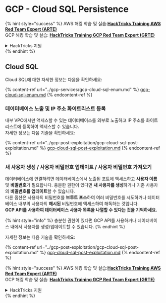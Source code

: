 # GCP - Cloud SQL Persistence

{% hint style="success" %}
AWS 해킹 학습 및 실습:<img src="/.gitbook/assets/image.png" alt="" data-size="line">[**HackTricks Training AWS Red Team Expert (ARTE)**](https://training.hacktricks.xyz/courses/arte)<img src="/.gitbook/assets/image.png" alt="" data-size="line">\
GCP 해킹 학습 및 실습: <img src="/.gitbook/assets/image (2).png" alt="" data-size="line">[**HackTricks Training GCP Red Team Expert (GRTE)**<img src="/.gitbook/assets/image (2).png" alt="" data-size="line">](https://training.hacktricks.xyz/courses/grte)

<details>

<summary>HackTricks 지원</summary>

* [**구독 요금제**](https://github.com/sponsors/carlospolop)를 확인하세요!
* 💬 [**Discord 그룹**](https://discord.gg/hRep4RUj7f) 또는 [**텔레그램 그룹**](https://t.me/peass)에 **가입**하거나 **트위터** 🐦 [**@hacktricks\_live**](https://twitter.com/hacktricks\_live)**를 팔로우**하세요.
* **HackTricks** 및 **HackTricks Cloud** 깃허브 저장소에 PR을 제출하여 해킹 요령을 공유하세요.

</details>
{% endhint %}

## Cloud SQL

Cloud SQL에 대한 자세한 정보는 다음을 확인하세요:

{% content-ref url="../gcp-services/gcp-cloud-sql-enum.md" %}
[gcp-cloud-sql-enum.md](../gcp-services/gcp-cloud-sql-enum.md)
{% endcontent-ref %}

### 데이터베이스 노출 및 IP 주소 화이트리스트 등록

내부 VPC에서만 액세스할 수 있는 데이터베이스를 외부로 노출하고 IP 주소를 화이트리스트에 등록하여 액세스할 수 있습니다.\
자세한 정보는 다음 기술을 확인하세요:

{% content-ref url="../gcp-post-exploitation/gcp-cloud-sql-post-exploitation.md" %}
[gcp-cloud-sql-post-exploitation.md](../gcp-post-exploitation/gcp-cloud-sql-post-exploitation.md)
{% endcontent-ref %}

### 새 사용자 생성 / 사용자 비밀번호 업데이트 / 사용자 비밀번호 가져오기

데이터베이스에 연결하려면 데이터베이스에서 노출된 포트에 액세스하고 **사용자 이름** 및 **비밀번호**가 필요합니다. 충분한 권한이 있다면 **새 사용자를 생성**하거나 기존 사용자의 **비밀번호를 업데이트**할 수 있습니다.\
다른 옵션은 사용자의 비밀번호를 **브루트 포스**하여 여러 비밀번호를 시도하거나 데이터베이스 내부의 사용자의 **해시된** 비밀번호에 액세스하여 해독하는 것입니다.\
**GCP API를 사용하여 데이터베이스 사용자 목록을 나열할 수 있다는 것을 기억하세요.**

{% hint style="info" %}
충분한 권한이 있다면 GCP API를 사용하거나 데이터베이스 내에서 사용자를 생성/업데이트할 수 있습니다.
{% endhint %}

자세한 정보는 다음 기술을 확인하세요:

{% content-ref url="../gcp-post-exploitation/gcp-cloud-sql-post-exploitation.md" %}
[gcp-cloud-sql-post-exploitation.md](../gcp-post-exploitation/gcp-cloud-sql-post-exploitation.md)
{% endcontent-ref %}

{% hint style="success" %}
AWS 해킹 학습 및 실습:<img src="/.gitbook/assets/image.png" alt="" data-size="line">[**HackTricks Training AWS Red Team Expert (ARTE)**](https://training.hacktricks.xyz/courses/arte)<img src="/.gitbook/assets/image.png" alt="" data-size="line">\
GCP 해킹 학습 및 실습: <img src="/.gitbook/assets/image (2).png" alt="" data-size="line">[**HackTricks Training GCP Red Team Expert (GRTE)**<img src="/.gitbook/assets/image (2).png" alt="" data-size="line">](https://training.hacktricks.xyz/courses/grte)

<details>

<summary>HackTricks 지원</summary>

* [**구독 요금제**](https://github.com/sponsors/carlospolop)를 확인하세요!
* 💬 [**Discord 그룹**](https://discord.gg/hRep4RUj7f) 또는 [**텔레그램 그룹**](https://t.me/peass)에 **가입**하거나 **트위터** 🐦 [**@hacktricks\_live**](https://twitter.com/hacktricks\_live)**를 팔로우**하세요.
* **HackTricks** 및 **HackTricks Cloud** 깃허브 저장소에 PR을 제출하여 해킹 요령을 공유하세요.

</details>
{% endhint %}
